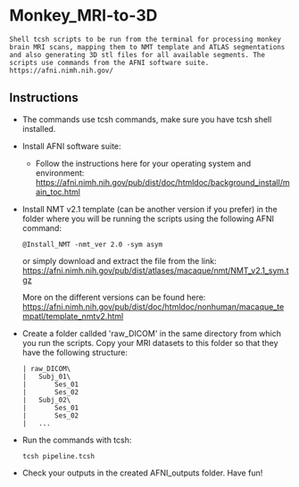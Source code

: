 # Monkey_MRI-to-3D

    Shell tcsh scripts to be run from the terminal for processing monkey brain MRI scans, mapping them to NMT template and ATLAS segmentations and also generating 3D stl files for all available segments. The scripts use commands from the AFNI software suite. https://afni.nimh.nih.gov/

## Instructions

- The commands use tcsh commands, make sure you have tcsh shell installed.

- Install AFNI software suite:
    - Follow the instructions here for your operating system and environment: https://afni.nimh.nih.gov/pub/dist/doc/htmldoc/background_install/main_toc.html

- Install NMT v2.1 template (can be another version if you prefer) in the folder where you will be running the scripts using the following AFNI command:
    ```
    @Install_NMT -nmt_ver 2.0 -sym asym
    ```
    or simply download and extract the file from the link: https://afni.nimh.nih.gov/pub/dist/atlases/macaque/nmt/NMT_v2.1_sym.tgz

    More on the different versions can be found here: https://afni.nimh.nih.gov/pub/dist/doc/htmldoc/nonhuman/macaque_tempatl/template_nmtv2.html

- Create a folder callded 'raw_DICOM' in the same directory from which you run the scripts. Copy your MRI datasets to this folder so that they have the following structure:
    ```
    | raw_DICOM\
    |   Subj_01\
    |       Ses_01    
    |       Ses_02
    |   Subj_02\
    |       Ses_01    
    |       Ses_02
    |   ...
    ```

- Run the commands with tcsh:
    ```
    tcsh pipeline.tcsh
    ```

- Check your outputs in the created AFNI_outputs folder. Have fun!